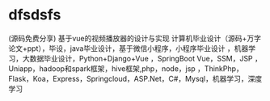 # dfsdsfs
(源码免费分享) 基于vue的视频播放器的设计与实现 计算机毕业设计（源码+万字论文+ppt），毕设，java毕业设计，基于微信小程序，小程序毕业设计 ，机器学习，大数据毕业设计，Python+Django+Vue ，SpringBoot Vue，SSM，JSP ，Uniapp，hadoop和spark框架，hive框架,php，node，jsp ，ThinkPhp，Flask，Koa，Express，Springcloud，ASP.Net，C#，Mysql，机器学习，深度学习

